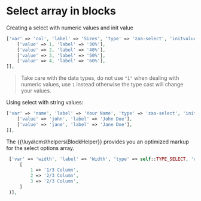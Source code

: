 # Select array in blocks

Creating a select with numeric values and init value

```php
['var' => 'col', 'label' => 'Sizes', 'type' => 'zaa-select', 'initvalue' => 3, 'options' => [
    ['value' => 1, 'label' => '30%'],
    ['value' => 2, 'label' => '40%'],
    ['value' => 3, 'label' => '50%'],
    ['value' => 4, 'label' => '60%'],
]],
```

> Take care with the data types, do not use `"1"` when dealing with numeric values, use `1` instead otherwise the type cast will change your values.

Using select with string values:

```php
['var' => 'name', 'label' => 'Your Name', 'type' => 'zaa-select', 'initvalue' => 'john', 'options' => [
    ['value' => 'john', 'label' => 'John Doe'],
    ['value' => 'jane', 'label' => 'Jane Doe'],
]],
```

The {{\luya\cms\helpers\BlockHelper}} provides you an optimized markup for the select options array.

```php
 ['var' => 'width', 'label' => 'Width', 'type' => self::TYPE_SELECT, 'options' => BlockHelper::selectArrayOption(
     [
         1 => '1/3 Column',
         2 => '2/3 Column',
         3 => '2/3 Column',
     ]
 )],
 ```
